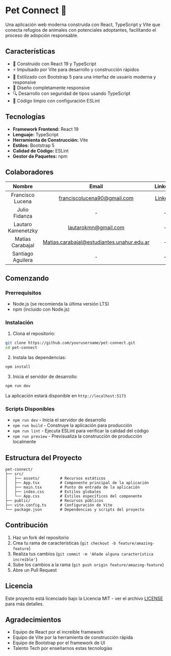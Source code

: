 # Pet Connect 🐾

Una aplicación web moderna construida con React, TypeScript y Vite que conecta refugios de animales con potenciales adoptantes, facilitando el proceso de adopción responsable.

## Características

- 🚀 Construido con React 19 y TypeScript
- ⚡ Impulsado por Vite para desarrollo y construcción rápidos
- 🎨 Estilizado con Bootstrap 5 para una interfaz de usuario moderna y responsive
- 📱 Diseño completamente responsive
- 🔍 Desarrollo con seguridad de tipos usando TypeScript
- 🧹 Código limpio con configuración ESLint

## Tecnologías

- **Framework Frontend:** React 19
- **Lenguaje:** TypeScript
- **Herramienta de Construcción:** Vite
- **Estilos:** Bootstrap 5
- **Calidad de Código:** ESLint
- **Gestor de Paquetes:** npm

## Colaboradores

| Nombre | Email | LinkedIn |
|:------:|:-----:|:--------:|
| Francisco Lucena | franciscolucena90@gmail.com | [LinkedIn](https://www.linkedin.com/in/franciscoivanlucena/) |
| Julio Fidanza | - | - |
| Lautaro Kamenetzky | lautarokmn@gmail.com | - |
| Matías Carabajal | Matias.carabajal@estudiantes.unahur.edu.ar | - |
| Santiago Aguilera | - | - |

## Comenzando

### Prerrequisitos

- Node.js (se recomienda la última versión LTS)
- npm (incluido con Node.js)

### Instalación

1. Clona el repositorio:
```bash
git clone https://github.com/yourusername/pet-connect.git
cd pet-connect
```

2. Instala las dependencias:
```bash
npm install
```

3. Inicia el servidor de desarrollo:
```bash
npm run dev
```

La aplicación estará disponible en `http://localhost:5173`

### Scripts Disponibles

- `npm run dev` - Inicia el servidor de desarrollo
- `npm run build` - Construye la aplicación para producción
- `npm run lint` - Ejecuta ESLint para verificar la calidad del código
- `npm run preview` - Previsualiza la construcción de producción localmente

## Estructura del Proyecto

```
pet-connect/
├── src/
│   ├── assets/         # Recursos estáticos
│   ├── App.tsx         # Componente principal de la aplicación
│   ├── main.tsx        # Punto de entrada de la aplicación
│   ├── index.css       # Estilos globales
│   └── App.css         # Estilos específicos del componente
├── public/             # Recursos públicos
├── vite.config.ts      # Configuración de Vite
└── package.json        # Dependencias y scripts del proyecto
```

## Contribución

1. Haz un fork del repositorio
2. Crea tu rama de características (`git checkout -b feature/amazing-feature`)
3. Realiza tus cambios (`git commit -m 'Añade alguna característica increíble'`)
4. Sube los cambios a la rama (`git push origin feature/amazing-feature`)
5. Abre un Pull Request

## Licencia

Este proyecto está licenciado bajo la Licencia MIT - ver el archivo [LICENSE](LICENSE) para más detalles.

## Agradecimientos

- Equipo de React por el increíble framework
- Equipo de Vite por la herramienta de construcción rápida
- Equipo de Bootstrap por el framework de UI
- Talento Tech por enseñarnos estas tecnologías

